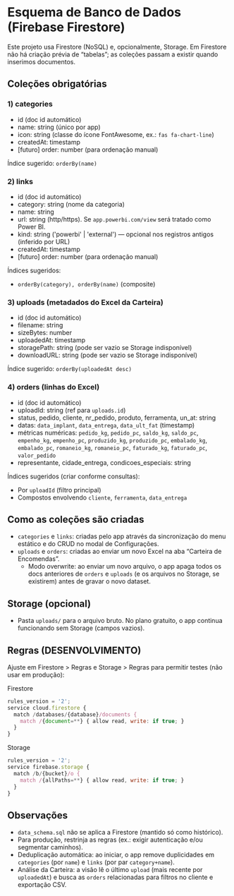 # Esquema de Banco de Dados (Firebase Firestore)

Este projeto usa Firestore (NoSQL) e, opcionalmente, Storage. Em Firestore não há criação prévia de “tabelas”; as coleções passam a existir quando inserimos documentos.

## Coleções obrigatórias

### 1) categories
- id (doc id automático)
- name: string (único por app)
- icon: string (classe do ícone FontAwesome, ex.: `fas fa-chart-line`)
- createdAt: timestamp
- [futuro] order: number (para ordenação manual)

Índice sugerido: `orderBy(name)`

### 2) links
- id (doc id automático)
- category: string (nome da categoria)
- name: string
- url: string (http/https). Se `app.powerbi.com/view` será tratado como Power BI.
- kind: string ('powerbi' | 'external') — opcional nos registros antigos (inferido por URL)
- createdAt: timestamp
- [futuro] order: number (para ordenação manual)

Índices sugeridos:
- `orderBy(category), orderBy(name)` (composite)

### 3) uploads (metadados do Excel da Carteira)
- id (doc id automático)
- filename: string
- sizeBytes: number
- uploadedAt: timestamp
- storagePath: string (pode ser vazio se Storage indisponível)
- downloadURL: string (pode ser vazio se Storage indisponível)

Índice sugerido: `orderBy(uploadedAt desc)`

### 4) orders (linhas do Excel)
- id (doc id automático)
- uploadId: string (ref para `uploads.id`)
- status, pedido, cliente, nr_pedido, produto, ferramenta, un_at: string
- datas: `data_implant`, `data_entrega`, `data_ult_fat` (timestamp)
- métricas numéricas: `pedido_kg`, `pedido_pc`, `saldo_kg`, `saldo_pc`, `empenho_kg`, `empenho_pc`,
  `produzido_kg`, `produzido_pc`, `embalado_kg`, `embalado_pc`, `romaneio_kg`, `romaneio_pc`,
  `faturado_kg`, `faturado_pc`, `valor_pedido`
- representante, cidade_entrega, condicoes_especiais: string

Índices sugeridos (criar conforme consultas):
- Por `uploadId` (filtro principal)
- Compostos envolvendo `cliente`, `ferramenta`, `data_entrega`

## Como as coleções são criadas
- `categories` e `links`: criadas pelo app através da sincronização do menu estático e do CRUD no modal de Configurações.
- `uploads` e `orders`: criadas ao enviar um novo Excel na aba “Carteira de Encomendas”.
  - Modo overwrite: ao enviar um novo arquivo, o app apaga todos os docs anteriores de `orders` e `uploads` (e os arquivos no Storage, se existirem) antes de gravar o novo dataset.

## Storage (opcional)
- Pasta `uploads/` para o arquivo bruto. No plano gratuito, o app continua funcionando sem Storage (campos vazios).

## Regras (DESENVOLVIMENTO)
Ajuste em Firestore > Regras e Storage > Regras para permitir testes (não usar em produção):

Firestore
```javascript
rules_version = '2';
service cloud.firestore {
  match /databases/{database}/documents {
    match /{document=**} { allow read, write: if true; }
  }
}
```

Storage
```javascript
rules_version = '2';
service firebase.storage {
  match /b/{bucket}/o {
    match /{allPaths=**} { allow read, write: if true; }
  }
}
```

## Observações
- `data_schema.sql` não se aplica a Firestore (mantido só como histórico).
- Para produção, restrinja as regras (ex.: exigir autenticação e/ou segmentar caminhos).
- Deduplicação automática: ao iniciar, o app remove duplicidades em `categories` (por `name`) e `links` (por par `category+name`).
- Análise da Carteira: a visão lê o último `upload` (mais recente por `uploadedAt`) e busca as `orders` relacionadas para filtros no cliente e exportação CSV.
